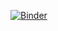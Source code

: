[![Binder](https://mybinder.org/badge_logo.svg)](https://mybinder.org/v2/gh/amos-kibet/my-first-binder/HEAD)
